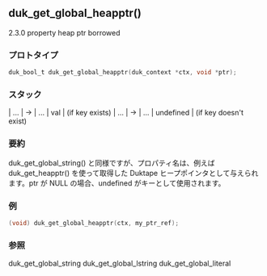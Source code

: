 ## duk_get_global_heapptr() 

2.3.0 property heap ptr borrowed

### プロトタイプ

```c
duk_bool_t duk_get_global_heapptr(duk_context *ctx, void *ptr);
```

### スタック

| ... | -> | ... | val | (if key exists)
| ... | -> | ... | undefined | (if key doesn't exist)

### 要約

duk_get_global_string() と同様ですが、プロパティ名は、例えば duk_get_heapptr() を使って取得した Duktape ヒープポインタとして与えられます。ptr が NULL の場合、undefined がキーとして使用されます。


### 例

```c
(void) duk_get_global_heapptr(ctx, my_ptr_ref);
```

### 参照

duk_get_global_string
duk_get_global_lstring
duk_get_global_literal